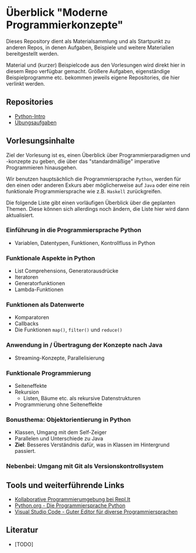 # Überblick "Moderne Programmierkonzepte"

Dieses Repository dient als Materialsammlung und als Startpunkt zu anderen Repos,
in denen Aufgaben, Beispiele und weitere Materialien bereitgestellt werden.

Material und (kurzer) Beispielcode aus den Vorlesungen wird direkt hier in diesem Repo
verfügbar gemacht.
Größere Aufgaben, eigenständige Beispielprogramme etc. bekommen jeweils eigene
Repositories, die hier verlinkt werden.


## Repositories
- [Python-Intro](https://github.com/wwi20sea-mp/python-intro)
- [Übungsaufgaben](https://github.com/wwi20sea-mp/aufgaben)

## Vorlesungsinhalte

Ziel der Vorlesung ist es, einen Überblick über Programmierparadigmen und -konzepte
zu geben, die über das "standardmäßige" imperative Programmieren hinausgehen.

Wir benutzen hauptsächlich die Programmiersprache `Python`, werden für den einen oder
anderen Exkurs aber möglicherweise auf `Java` oder eine rein funktionale
Programmiersprache wie z.B. `Haskell` zurückgreifen.

Die folgende Liste gibt einen vorläufigen Überblick über die geplanten Themen.
Diese können sich allerdings noch ändern, die Liste hier wird dann aktualisiert.

### Einführung in die Programmiersprache Python
  - Variablen, Datentypen, Funktionen, Kontrollfluss in Python

### Funktionale Aspekte in Python
  - List Comprehensions, Generatorausdrücke
  - Iteratoren
  - Generatorfunktionen
  - Lambda-Funktionen

### Funktionen als Datenwerte
  - Komparatoren
  - Callbacks
  - Die Funktionen `map()`, `filter()` und `reduce()`

### Anwendung in / Übertragung der Konzepte nach Java
  - Streaming-Konzepte, Parallelisierung

### Funktionale Programmierung
  - Seiteneffekte
  - Rekursion
    - Listen, Bäume etc. als rekursive Datenstrukturen
  - Programmierung ohne Seiteneffekte

### Bonusthema: Objektorientierung in Python
  - Klassen, Umgang mit dem Self-Zeiger
  - Parallelen und Unterschiede zu Java
  - **Ziel**: Besseres Verständnis dafür, was in Klassen im Hintergrund passiert.

### Nebenbei: Umgang mit Git als Versionskontrollsystem


## Tools und weiterführende Links
- [Kollaborative Programmierumgebung bei Repl.It](https://replit.com)
- [Python.org - Die Programmiersprache Python](https://www.python.org/)
- [Visual Studio Code - Guter Editor für diverse Programmiersprachen](https://code.visualstudio.com/)

## Literatur
- [TODO]

